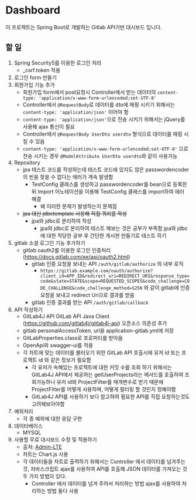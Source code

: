 # Dashboard
이 프로젝트는 Spring Boot로 개발하는 Gitlab API기반 대시보드 입니다.

## 할 일
  1. Spring Security5를 이용한 로그인 처리
      - _csrf.token 적용
  2. 로그인 form 만들기
  3. 회원가입 기능 추가
      - 회원가입 form에서 post요청시 Controller에서 받는 데이터의 ```content-type: 'application/x-www-form-urlencoded;set-UTF-8'```
      - Controller에서 ```@RequestBody```로 데이터를 dto에 매핑 시키기 위해서는 ```content-type: 'application/json'``` 이어야 함
      - ```content-type: 'application/json'```으로 전송 시키기 위해서는 jQuery를 사용해 ajax 통신이 필요 
      - Controller에서 ```@RequestBody UserDto userdto``` 형식으로 데이터를 매핑 시킬 수 있음
      - ```content-type: 'application/x-www-form-urlencoded;set-UTF-8'``` 으로 전송 시키는 경우 ```@ModelAttribute UserDto userdto```와 같이 사용가능
  4. Repository
      - jpa 테스트 코드를 작성하는데 테스트 코드에 있지도 않은 passwordencoder의 빈을 찾을 수 없다는 에러가 계속 발생함
        - TestConfig 클래스를 생성하고 passwordencoder를 bean으로 등록한 뒤 Import 어노테이션을 이용해 TestConfig 클래스를 import하여 에러 해결
          - 왜 이러한 문제가 발생하는지 문제점 
      - ~~jpa 대신 jdbctemplate 사용해 직접 쿼리를 작성~~
        - jpa와 jdbc로 분리하여 작성
          - jpa와 jdbc로 분리하여 테스트 해보는 것은 공부가 부족함 jpa와 jdbc에 대한 적당한 공부 후 간단한 게시판 만들기로 테스트 하기
  5. gitlab 소셜 로그인 기능 추가하기
      - gitlab oauth2를 이용한 로그인 인증처리 (https://docs.gitlab.com/ee/api/oauth2.html)
        - gitlab 인증 요청을 보내는 API ```/auth/gitlab/authorize``` 의 내부 로직
          - ```https://gitlab.example.com/oauth/authorize?client_id=APP_ID&redirect_uri=REDIRECT_URI&response_type=code&state=STATE&scope=REQUESTED_SCOPES&code_challenge=CODE_CHALLENGE&code_challenge_method=S256``` 와 같이 gitlab에 인증 요청을 보내고 redirect Uri으로 결과를 받음
        - gitlab 인증 결과를 받는 API ```/auth/gitlab/callback``` 
  6. API 작성하기
      - GitLab4J API GitLab API Java Client (https://github.com/gitlab4j/gitlab4j-api) 오픈소스 의존성 추가
      - gitlab personalAccessToken, url을 application-gitlab.yml에 저장
      - GitLabProperties.class로 프로퍼티를 받아옴
      - OpenApi와 swagger-ui를 적용
      - 각 차트에 맞는 데이터를 불러오기 위한 GitLab API 호출시에 유저 id 또는 프로젝트 id 와 같은 정보가 필요함
        - 각 유저가 속해있는 프로젝트에 대한 커밋 수를 조회 하기 위해서는 GitLab4J API에서 제공하는 getUserProjects라는 메서드를 호출하여 조회가능하나 유저 id와 ProjectFilter를 매개변수로 받기 때문에 ProjectFilter를 어떻게 사용하며, 어떻게 필터링 할 것인지 정해야함
        - GitLab4J API를 사용하기 보다 참고하여 필요한 API를 직접 요청하는것도 고려해보아야함
  7. 예외처리
      - 각 종 예외에 대한 응답 구현
  8. 데이터베이스
      - MYSQL
  9. 사용할 무료 대시보드 수정 및 적용하기
      - 출처: [Admin-LTE](https://github.com/ColorlibHQ/AdminLTE)
      - 차트는 Chart.js 사용
      - 각 데이터들을 차트로 출력하기 위해서는 Controller 에서 데이터를 넘겨주는것, 자바스크립트 ajax를 사용하여 API를 호출해 JSON 데이터를 가져오는 것 두 가지 방법이 있다.
        - Controller 에서 데이터를 넘겨 주어서 처리하는 방법 ajax를 사용하여 처리하는 방법 둘다 사용
